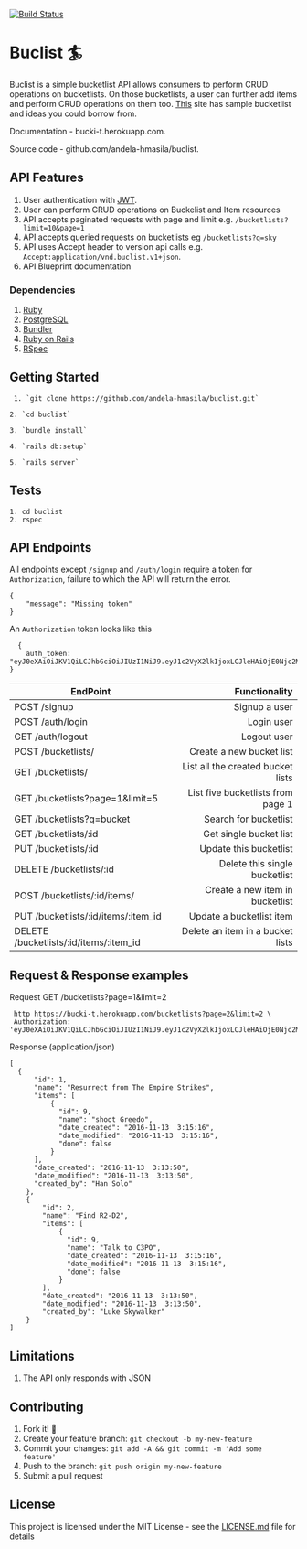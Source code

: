 [![Build Status](https://travis-ci.org/andela-hmasila/buclist.svg?branch=develop)](https://travis-ci.org/andela-hmasila/buclist)
# Buclist 🏄

Buclist is a simple bucketlist API allows consumers to perform CRUD operations on bucketlists.
On those bucketlists, a user can further add items and perform CRUD operations on them too.
[This](https://bucketlist.org/featured/) site has sample bucketlist and ideas you could borrow from.

Documentation - bucki-t.herokuapp.com.

Source code - github.com/andela-hmasila/buclist.

## API Features

  1. User authentication with [JWT](http://jwt.io).
  2. User can perform CRUD operations on Buckelist and Item resources
  3. API accepts paginated requests with page and limit e.g. `/bucketlists?limit=10&page=1`
  4. API accepts queried requests on bucketlists eg
  `/bucketlists?q=sky`
  5. API  uses Accept header to version api calls e.g. `Accept:application/vnd.buclist.v1+json`.
  6. API Blueprint documentation

### Dependencies

  1. [Ruby](https://github.com/rbenv/rbenv)
  2. [PostgreSQL](http://www.postgresql.org/download/macosx/)
  3. [Bundler](http://bundler.io/)
  4. [Ruby on Rails](http://guides.rubyonrails.org/getting_started.html#installing-rails)
  5. [RSpec](http://rspec.info/)


## Getting Started

     1. `git clone https://github.com/andela-hmasila/buclist.git`

    2. `cd buclist`

    3. `bundle install`

    4. `rails db:setup`

    5. `rails server`


## Tests
    1. cd buclist
    2. rspec

## API Endpoints

All endpoints except `/signup` and `/auth/login` require a token for `Authorization`, failure to which the API will return the error.

    {
        "message": "Missing token"
    }

An `Authorization` token looks like this

      {
        auth_token: "eyJ0eXAiOiJKV1QiLCJhbGciOiJIUzI1NiJ9.eyJ1c2VyX2lkIjoxLCJleHAiOjE0Njc2MTkxNDV9.R6VLZD4qtsdVHXZwU8bEo6S16cbNQfo7lICsNdAq00I"
    }

| EndPoint                                |   Functionality                      |
| --------------------------------------- | ------------------------------------:|
| POST /signup                            | Signup a user                        |
| POST /auth/login                        | Login user                           |
| GET /auth/logout                        | Logout user                          |
| POST /bucketlists/                      | Create a new bucket list             |
| GET /bucketlists/                       | List all the created bucket lists    |
| GET /bucketlists?page=1&limit=5         | List five bucketlists from page 1    |
| GET /bucketlists?q=bucket               | Search for bucketlist                |
| GET /bucketlists/:id                    | Get single bucket list               |
| PUT /bucketlists/:id                    | Update this bucketlist               |
| DELETE /bucketlists/:id                 | Delete this single bucketlist        |
| POST /bucketlists/:id/items/            | Create a new item in bucketlist      |
| PUT /bucketlists/:id/items/:item_id     | Update a bucketlist item             |
| DELETE /bucketlists/:id/items/:item_id  | Delete an item in a bucket lists     |



## Request & Response examples

Request GET /bucketlists?page=1&limit=2

     http https://bucki-t.herokuapp.com/bucketlists?page=2&limit=2 \
     Authorization: 'eyJ0eXAiOiJKV1QiLCJhbGciOiJIUzI1NiJ9.eyJ1c2VyX2lkIjoxLCJleHAiOjE0Njc2MTkxNDV9.R6VLZD4qtsdVHXZwU8bEo6S16cbNQfo7lICsNdAq00I'

Response (application/json)

    [
      {
          "id": 1,
          "name": "Resurrect from The Empire Strikes",
          "items": [
              {
                "id": 9,
                "name": "shoot Greedo",
                "date_created": "2016-11-13  3:15:16",
                "date_modified": "2016-11-13  3:15:16",
                "done": false
              }
          ],
          "date_created": "2016-11-13  3:13:50",
          "date_modified": "2016-11-13  3:13:50",
          "created_by": "Han Solo"
        },
        {
            "id": 2,
            "name": "Find R2-D2",
            "items": [
                {
                  "id": 9,
                  "name": "Talk to C3PO",
                  "date_created": "2016-11-13  3:15:16",
                  "date_modified": "2016-11-13  3:15:16",
                  "done": false
                }
            ],
            "date_created": "2016-11-13  3:13:50",
            "date_modified": "2016-11-13  3:13:50",
            "created_by": "Luke Skywalker"
        }
    ]

## Limitations

  1. The API only responds with JSON

## Contributing

1. Fork it! :fork_and_knife:
2. Create your feature branch: `git checkout -b my-new-feature`
3. Commit your changes: `git add -A && git commit -m 'Add some feature'`
4. Push to the branch: `git push origin my-new-feature`
5. Submit a pull request

## License

This project is licensed under the MIT License - see the [LICENSE.md](https://opensource.org/licenses/MIT) file for details
